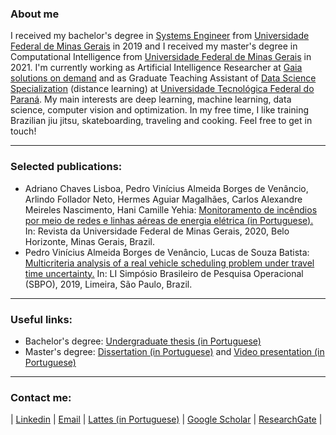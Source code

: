 ### About me

I received my bachelor's degree in <a href="https://geesufmg.com/"> Systems Engineer</a> from <a href="https://ufmg.br/"> Universidade Federal de Minas Gerais</a> in 2019 and I received my master's degree in Computational Intelligence from <a href="https://ufmg.br/"> Universidade Federal de Minas Gerais</a> in 2021. I'm currently working as Artificial Intelligence Researcher at <a href="https://www.gaiasd.com/en-index.html">Gaia solutions on demand</a> and as Graduate Teaching Assistant of <a href="https://coens.dv.utfpr.edu.br/pos/ciencia-dados/">Data Science Specialization</a> (distance learning) at <a href="http://www.utfpr.edu.br/campus/doisvizinhos">Universidade Tecnológica Federal do Paraná</a>. My main interests are deep learning, machine learning, data science, computer vision and optimization. In my free time, I like training Brazilian jiu jitsu, skateboarding, traveling and cooking. Feel free to get in touch!

***

### Selected publications:

- Adriano Chaves Lisboa, Pedro Vinícius Almeida Borges de Venâncio, Arlindo Follador Neto, Hermes Aguiar Magalhães, Carlos Alexandre Meireles Nascimento, Hani Camille Yehia: <a href="https://periodicos.ufmg.br/index.php/revistadaufmg/article/view/12703"> Monitoramento de incêndios por meio de redes e linhas aéreas de energia elétrica (in Portuguese). </a> In: Revista da Universidade Federal de Minas Gerais, 2020, Belo Horizonte, Minas Gerais, Brazil.
- Pedro Vinícius Almeida Borges de Venâncio, Lucas de Souza Batista: <a href="https://proceedings.science/sbpo-2019/papers/multicriteria-analysis-of-a-real-vehicle-scheduling-problem-under-travel-time-uncertainty?lang=pt-br">Multicriteria analysis of a real vehicle scheduling problem under travel time uncertainty.</a> In: LI Simpósio Brasileiro de Pesquisa Operacional (SBPO), 2019, Limeira, São Paulo, Brazil.

***

### Useful links:

- Bachelor's degree: <a href="https://drive.google.com/file/d/1hKSkDOWhCb1QHvuw5hxjJC-jAoe2TGBW/view?usp=sharing">Undergraduate thesis (in Portuguese)</a>
- Master's degree: <a href="https://www.ppgee.ufmg.br/diss_defesas_detalhes.php?aluno=1908">Dissertation (in Portuguese)</a> and <a href="https://www.youtube.com/watch?v=Rf8wFbzkJQ0">Video presentation (in Portuguese)</a>

***

### Contact me:

| <a href="https://www.linkedin.com/in/pedbrgs/">Linkedin</a> | <a href="mailto:pedbrgs@gmail.com">Email</a> | <a href="http://lattes.cnpq.br/2970145748697977">Lattes (in Portuguese)</a> | <a href="https://scholar.google.com/citations?user=yCwA-p0AAAAJ&hl=pt-BR">Google Scholar</a> | <a href="https://www.researchgate.net/profile/Pedro-Venancio-2">ResearchGate</a> |
